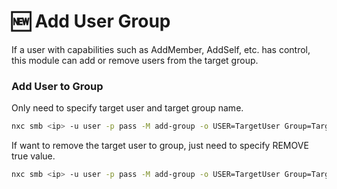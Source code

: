 # 🆕 Add User Group

If a user with capabilities such as AddMember, AddSelf, etc. has control, this module can add or remove users from the target group.

### Add User to Group

Only need to specify target user and target group name.


```bash
nxc smb <ip> -u user -p pass -M add-group -o USER=TargetUser Group=TargetGroup
```

If want to remove the target user to group, just need to specify REMOVE true value.
```bash
nxc smb <ip> -u user -p pass -M add-group -o USER=TargetUser Group=TargetGroup REMOVE=True
```
